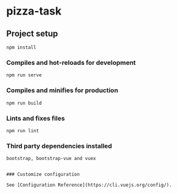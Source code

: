 # pizza-task

## Project setup

```
npm install
```

### Compiles and hot-reloads for development

```
npm run serve
```

### Compiles and minifies for production

```
npm run build
```

### Lints and fixes files

```
npm run lint
```

### Third party dependencies installed

```
bootstrap, bootstrap-vue and vuex


### Customize configuration

See [Configuration Reference](https://cli.vuejs.org/config/).
```
